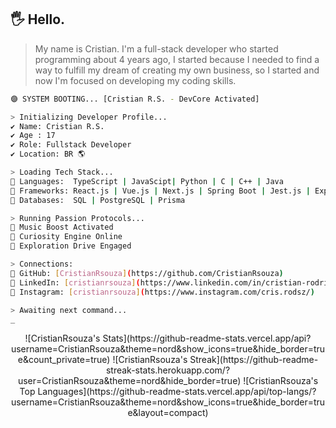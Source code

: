 

## 🖐 Hello.

> My name is Cristian. I'm a full-stack developer who started programming about 4 years ago, I started because I needed to find a way to fulfill my dream of creating my own business, so I started and now I'm focused on developing my coding skills.

```bash
🟣 SYSTEM BOOTING... [Cristian R.S. - DevCore Activated]

> Initializing Developer Profile...
✔️ Name: Cristian R.S.
✔️ Age : 17
✔️ Role: Fullstack Developer
✔️ Location: BR 🌎

> Loading Tech Stack...
🧠 Languages:  TypeScript | JavaScipt| Python | C | C++ | Java
🧩 Frameworks: React.js | Vue.js | Next.js | Spring Boot | Jest.js | Express.js
💾 Databases:  SQL | PostgreSQL | Prisma

> Running Passion Protocols...
🎵 Music Boost Activated
🧠 Curiosity Engine Online
🚀 Exploration Drive Engaged

> Connections:
🔗 GitHub: [CristianRsouza](https://github.com/CristianRsouza)
🔗 LinkedIn: [cristianrsouza](https://www.linkedin.com/in/cristian-rodrigues-548ab4250/)
🔗 Instagram: [cristianrsouza](https://www.instagram.com/cris.rodsz/)

> Awaiting next command...
_

```

<div align="center">
![CristianRsouza's Stats](https://github-readme-stats.vercel.app/api?username=CristianRsouza&theme=nord&show_icons=true&hide_border=true&count_private=true)
![CristianRsouza's Streak](https://github-readme-streak-stats.herokuapp.com/?user=CristianRsouza&theme=nord&hide_border=true)
![CristianRsouza's Top Languages](https://github-readme-stats.vercel.app/api/top-langs/?username=CristianRsouza&theme=nord&show_icons=true&hide_border=true&layout=compact)
</div>
